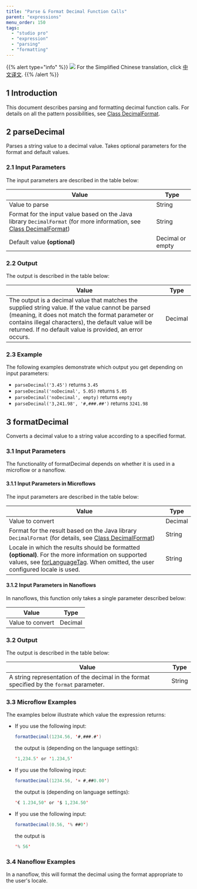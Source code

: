 ```yaml
---
title: "Parse & Format Decimal Function Calls"
parent: "expressions"
menu_order: 150
tags:
  - "studio pro"
  - "expression"
  - "parsing"
  - "formatting"
---
```


{{% alert type="info" %}}
<img src="attachments/chinese-translation/china.png" style="display: inline-block; margin: 0" /> For the Simplified Chinese translation, click [中文译文](https://cdn.mendix.tencent-cloud.com/documentation/refguide8/parse-and-format-decimal-function-calls.pdf).
{{% /alert %}}

## 1 Introduction

This document describes parsing and formatting decimal function calls. For details on all the pattern possibilities, see [Class DecimalFormat](https://docs.oracle.com/javase/8/docs/api/java/text/DecimalFormat.html).

## 2 parseDecimal

Parses a string value to a decimal value. Takes optional parameters for the format and default values.

### 2.1 Input Parameters

The input parameters are described in the table below:

| Value                                                                                                                                                                                          | Type             |
| ---------------------------------------------------------------------------------------------------------------------------------------------------------------------------------------------- | ---------------- |
| Value to parse                                                                                                                                                                                 | String           |
| Format for the input value based on the Java library `DecimalFormat` (for more information, see [Class DecimalFormat](https://docs.oracle.com/javase/8/docs/api/java/text/DecimalFormat.html)) | String           |
| Default value **(optional)**                                                                                                                                                                   | Decimal or empty |

### 2.2 Output

The output is described in the table below:

| Value                                                                                                                                                                                                                                                                       | Type    |
| --------------------------------------------------------------------------------------------------------------------------------------------------------------------------------------------------------------------------------------------------------------------------- | ------- |
| The output is a decimal value that matches the supplied string value. If the value cannot be parsed (meaning, it does not match the format parameter or contains illegal characters), the default value will be returned. If no default value is provided, an error occurs. | Decimal |

### 2.3 Example

The following examples demonstrate which output you get depending on input parameters:

* `parseDecimal('3.45')` returns `3.45`
* `parseDecimal('noDecimal', 5.05)` returns `5.05`
* `parseDecimal('noDecimal', empty)` returns `empty`
* `parseDecimal('3,241.98', '#,###.##')` returns `3241.98`

## 3 formatDecimal

Converts a decimal value to a string value according to a specified format.

### 3.1 Input Parameters

The functionality of formatDecimal depends on whether it is used in a microflow or a nanoflow.

#### 3.1.1 Input Parameters in Microflows

The input parameters are described in the table below:

| Value                                                                                                                                                                                                                                                                                   | Type    |
| --------------------------------------------------------------------------------------------------------------------------------------------------------------------------------------------------------------------------------------------------------------------------------------- | ------- |
| Value to convert                                                                                                                                                                                                                                                                        | Decimal |
| Format for the result based on the Java library `DecimalFormat` (for details, see [Class DecimalFormat](https://docs.oracle.com/javase/8/docs/api/java/text/DecimalFormat.html))                                                                                                        | String  |
| Locale in which the results should be formatted **(optional)**. For the more information on supported values, see [forLanguageTag](https://docs.oracle.com/javase/8/docs/api/java/util/Locale.html#forLanguageTag-java.lang.String-). When omitted, the user configured locale is used. | String  |

#### 3.1.2 Input Parameters in Nanoflows

In nanoflows, this function only takes a single parameter described below:

| Value            | Type    |
| ---------------- | ------- |
| Value to convert | Decimal |

### 3.2 Output

The output is described in the table below:

| Value                                                                                     | Type   |
| ----------------------------------------------------------------------------------------- | ------ |
| A string representation of the decimal in the format specified by the `format` parameter. | String |

### 3.3 Microflow Examples

The examples below illustrate which value the expression returns:

* If you use the following input:

    ```java
    formatDecimal(1234.56, '#,###.#')
    ```

    the output is (depending on the language settings):

    ```java
    '1,234.5' or '1.234,5'
    ```

* If you use the following input:

    ```java
    formatDecimal(1234.56, '¤ #,##0.00')
    ```

    the output is (depending on language settings):

    ```java
    '€ 1.234,50' or '$ 1,234.50'
    ```

* If you use the following input:

    ```java
    formatDecimal(0.56, '% ##0')
    ```

    the output is

    ```java
    '% 56' 
    ```

### 3.4 Nanoflow Examples

In a nanoflow, this will format the decimal using the format appropriate to the user's locale.
